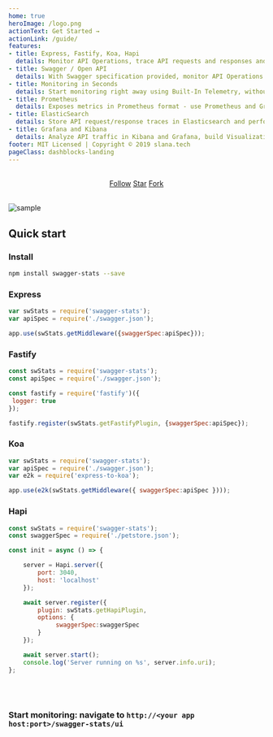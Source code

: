 ```yaml
---
home: true
heroImage: /logo.png
actionText: Get Started →
actionLink: /guide/
features:
- title: Express, Fastify, Koa, Hapi
  details: Monitor API Operations, trace API requests and responses and collects metrics in Node.js microservices 
- title: Swagger / Open API
  details: With Swagger specification provided, monitor API Operations defined in the spec
- title: Monitoring in Seconds 
  details: Start monitoring right away using Built-In Telemetry, without any infrastructure requirements 
- title: Prometheus
  details: Exposes metrics in Prometheus format - use Prometheus and Grafana for API monitoring and alerting
- title: ElasticSearch  
  details: Store API request/response traces in Elasticsearch and perform detailed analysis of API usage over time 
- title: Grafana and Kibana
  details: Analyze API traffic in Kibana and Grafana, build Visualizations and Dashboards, setup Alerting
footer: MIT Licensed | Copyright © 2019 slana.tech
pageClass: dashblocks-landing
---
```


<br/>
<div style="text-align: center;width: 100%;">
  <a class="github-button" href="https://github.com/slanatech" data-size="large" aria-label="Follow @slanatech on GitHub">Follow</a>
  <a class="github-button" href="https://github.com/slanatech/swagger-stats" data-icon="octicon-star" data-size="large" aria-label="Star slanatech/swagger-stats on GitHub">Star</a>
  <a class="github-button" href="https://github.com/slanatech/swagger-stats/fork" data-icon="octicon-repo-forked" data-size="large" aria-label="Fork slanatech/swagger-stats on GitHub">Fork</a>
</div>
<br/>

![sample](ui0950.gif)

## Quick start

### Install 

```bash
npm install swagger-stats --save
```

### Express  
```javascript
var swStats = require('swagger-stats');
var apiSpec = require('./swagger.json');

app.use(swStats.getMiddleware({swaggerSpec:apiSpec}));
```

### Fastify
```javascript
const swStats = require('swagger-stats');
const apiSpec = require('./swagger.json');

const fastify = require('fastify')({
 logger: true
});

fastify.register(swStats.getFastifyPlugin, {swaggerSpec:apiSpec});
```

### Koa  
```javascript
var swStats = require('swagger-stats');
var apiSpec = require('./swagger.json');
var e2k = require('express-to-koa');

app.use(e2k(swStats.getMiddleware({ swaggerSpec:apiSpec })));
```

### Hapi
```javascript
const swStats = require('swagger-stats');
const swaggerSpec = require('./petstore.json');

const init = async () => {

    server = Hapi.server({
        port: 3040,
        host: 'localhost'
    });

    await server.register({
        plugin: swStats.getHapiPlugin,
        options: {
             swaggerSpec:swaggerSpec
        }
    });

    await server.start();
    console.log('Server running on %s', server.info.uri);
};
```
<br/>
<br/>

### Start monitoring: navigate to `http://<your app host:port>/swagger-stats/ui`

<ClientOnly>
  <githubbuttons/>
</ClientOnly>
